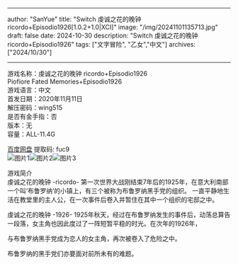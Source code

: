 
---
author: "SanYue"
title: "Switch 虔诚之花的晚钟 ricordo+Episodio1926[1.0.2+1.0|XCI]"
image: "/img/20241101135713.jpg"
draft: false
date: 2024-10-30
description: "Switch 虔诚之花的晚钟  ricordo+Episodio1926"
tags: ["文字冒险", "乙女","中文"]
archives: ["2024/10/30"]

---

游戏名称：虔诚之花的晚钟  ricordo+Episodio1926   
Piofiore  Fated Memories+Episodio1926    
游戏语言：中文  
首发日期：2020年11月11日  
解压密码：wing515  
是否有金手指：否  
版本：无   
容量：ALL-11.4G

[百度网盘](https://pan.baidu.com/s/1jDFROR-PLzofrUhl9P99RA) 提取码: fuc9  
![图片1](/img/c9MFwz.jpg)![图片2](/img/JfHpvt.jpg)![图片3](/img/wgnNW7.jpg)  

游戏简介  
虔诚之花的晚钟 -ricordo-
第一次世界大战刚结束7年后的1925年，在意大利南部一个叫‘布鲁罗纳’的小镇上，有三个被称为布鲁罗纳黑手党的组织。 一直平静地生活在教堂里的主人公，在一次事件后卷入并暂住在其中一个组织的宅邸之中。

虔诚之花的晚钟 -1926-
1925年秋天，经过在布鲁罗纳发生的事件后，动荡总算告一段落，女主角也因此度过了一阵短暂平稳的时光。在次年的1926年，

与布鲁罗纳黑手党成为恋人的女主角，再次被卷入了危险之中。

布鲁罗纳的黑手党们亦要面对前所未有的难题。
